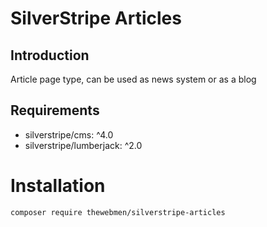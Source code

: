 # SilverStripe Articles

## Introduction
Article page type, can be used as news system or as a blog

## Requirements
* silverstripe/cms: ^4.0
* silverstripe/lumberjack: ^2.0

# Installation
```
composer require thewebmen/silverstripe-articles
```
